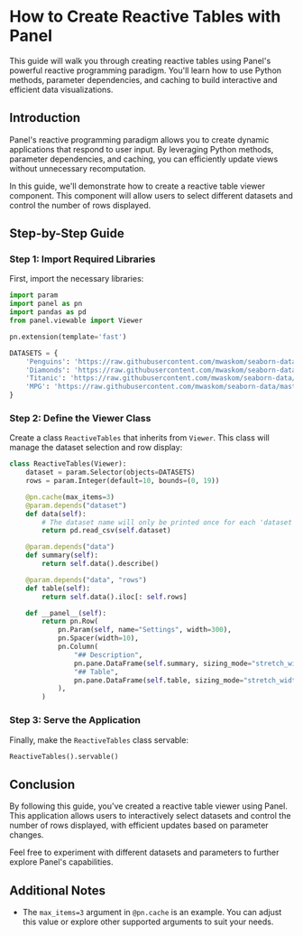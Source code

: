 # How to Create Reactive Tables with Panel

This guide will walk you through creating reactive tables using Panel's powerful reactive programming paradigm. You'll learn how to use Python methods, parameter dependencies, and caching to build interactive and efficient data visualizations.

## Introduction

Panel's reactive programming paradigm allows you to create dynamic applications that respond to user input. By leveraging Python methods, parameter dependencies, and caching, you can efficiently update views without unnecessary recomputation.

In this guide, we'll demonstrate how to create a reactive table viewer component. This component will allow users to select different datasets and control the number of rows displayed.

## Step-by-Step Guide

### Step 1: Import Required Libraries

First, import the necessary libraries:

```python
import param
import panel as pn
import pandas as pd
from panel.viewable import Viewer

pn.extension(template='fast')

DATASETS = {
    'Penguins': 'https://raw.githubusercontent.com/mwaskom/seaborn-data/master/penguins.csv',
    'Diamonds': 'https://raw.githubusercontent.com/mwaskom/seaborn-data/master/diamonds.csv',
    'Titanic': 'https://raw.githubusercontent.com/mwaskom/seaborn-data/master/titanic.csv',
    'MPG': 'https://raw.githubusercontent.com/mwaskom/seaborn-data/master/mpg.csv'
}
```

### Step 2: Define the Viewer Class

Create a class `ReactiveTables` that inherits from `Viewer`. This class will manage the dataset selection and row display:

```python
class ReactiveTables(Viewer):
    dataset = param.Selector(objects=DATASETS)
    rows = param.Integer(default=10, bounds=(0, 19))

    @pn.cache(max_items=3)
    @param.depends("dataset")
    def data(self):
        # The dataset name will only be printed once for each 'dataset' across all user session
        return pd.read_csv(self.dataset)

    @param.depends("data")
    def summary(self):
        return self.data().describe()

    @param.depends("data", "rows")
    def table(self):
        return self.data().iloc[: self.rows]

    def __panel__(self):
        return pn.Row(
            pn.Param(self, name="Settings", width=300),
            pn.Spacer(width=10),
            pn.Column(
                "## Description",
                pn.pane.DataFrame(self.summary, sizing_mode="stretch_width"),
                "## Table",
                pn.pane.DataFrame(self.table, sizing_mode="stretch_width"),
            ),
        )
```

### Step 3: Serve the Application

Finally, make the `ReactiveTables` class servable:

```python
ReactiveTables().servable()
```

## Conclusion

By following this guide, you've created a reactive table viewer using Panel. This application allows users to interactively select datasets and control the number of rows displayed, with efficient updates based on parameter changes.

Feel free to experiment with different datasets and parameters to further explore Panel's capabilities.

## Additional Notes

- The `max_items=3` argument in `@pn.cache` is an example. You can adjust this value or explore other supported arguments to suit your needs.

